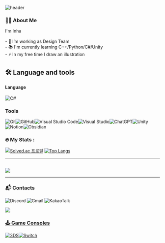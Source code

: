 
![header](https://capsule-render.vercel.app/api?type=waving&height=300&color=gradient&text=Welcome%20INHA's%20GitHub&fontAlign=64&fontSize=50&descAlign=38&descAlignY=58&animation=fadeIn)


<h3 align="left">👩‍💻  About Me</h3>
<p align="left">I'm Inha<br><br>- 🔭 I’m working as Design Team<br>- 📚 I'm currently learning C++/Python/C#/Unity <br>- ⚡ In my free time I draw an illustration</p>

<h2 align="left">🛠 Language and tools

#### Language
![C#](https://img.shields.io/badge/c%23-%23239120.svg?style=for-the-badge&logo=csharp&logoColor=white)
### Tools


![Git](https://img.shields.io/badge/git-%23F05033.svg?style=for-the-badge&logo=git&logoColor=white)![GitHub](https://img.shields.io/badge/github-%23121011.svg?style=for-the-badge&logo=github&logoColor=white)![Visual Studio Code](https://img.shields.io/badge/Visual%20Studio%20Code-0078d7.svg?style=for-the-badge&logo=visual-studio-code&logoColor=white)![Visual Studio](https://img.shields.io/badge/Visual%20Studio-5C2D91.svg?style=for-the-badge&logo=visual-studio&logoColor=white)![ChatGPT](https://img.shields.io/badge/chatGPT-74aa9c?style=for-the-badge&logo=openai&logoColor=white)![Unity](https://img.shields.io/badge/unity-%23000000.svg?style=for-the-badge&logo=unity&logoColor=white)![Notion](https://img.shields.io/badge/Notion-%23000000.svg?style=for-the-badge&logo=notion&logoColor=white)![Obsidian](https://img.shields.io/badge/Obsidian-%23483699.svg?style=for-the-badge&logo=obsidian&logoColor=white)


###
  
<h3 align="left">🔥   My Stats :</h3>


<div>

[![Solved.ac
프로필](http://mazassumnida.wtf/api/v2/generate_badge?boj=horangipang)](https://solved.ac/horangipang) [![Top Langs](https://github-readme-stats.vercel.app/api/top-langs/?username=j-inha&layout=compact)](https://github.com/anuraghazra/github-readme-stats) 


---
<br>

<div>
<a href="https://github.com/devxb/gitanimals">
  <img src="https://render.gitanimals.org/farms/{j-inha}"/>
</a>

---
<h3 align="left">📬 Contacts</h3>

![Discord](https://img.shields.io/badge/Discord-%235865F2.svg?style=for-the-badge&logo=discord&logoColor=white)
![Gmail](https://img.shields.io/badge/rjsrkdvlftn@gmail.com-D14836?style=for-the-badge&logo=gmail&logoColor=white)
![KakaoTalk](https://img.shields.io/badge/kakaotalk-ffcd00.svg?style=for-the-badge&logo=kakaotalk&logoColor=000000)

<a href="https://codepia.tistory.com/"><img src="https://img.shields.io/badge/Tech-000000?style=for-the-badge&logo=tistory&logoColor=white">

<h3 align="left"> 🕹️ Game Consoles</h3>

![3DS](https://img.shields.io/badge/3DS-D12228?style=for-the-badge&logo=nintendo-3ds&logoColor=white)![Switch](https://img.shields.io/badge/Switch-E60012?style=for-the-badge&logo=nintendo-switch&logoColor=white)

